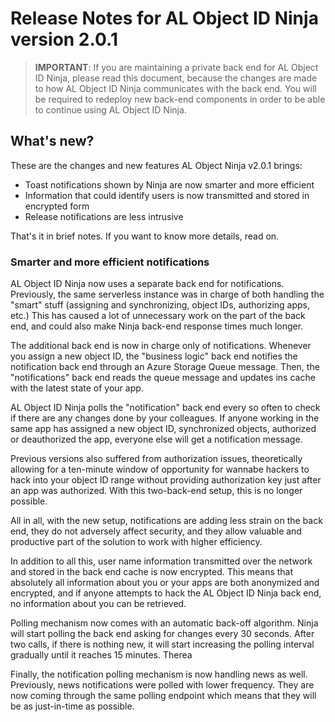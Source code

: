 # Release Notes for AL Object ID Ninja version 2.0.1

> **IMPORTANT**: If you are maintaining a private back end for AL Object ID Ninja, please read this document,
because the changes are made to how AL Object ID Ninja communicates with the back end. You will be required to
redeploy new back-end components in order to be able to continue using AL Object ID Ninja.

## What's new?

These are the changes and new features AL Object Ninja v2.0.1 brings:
* Toast notifications shown by Ninja are now smarter and more efficient
* Information that could identify users is now transmitted and stored in encrypted form
* Release notifications are less intrusive

That's it in brief notes. If you want to know more details, read on.

### Smarter and more efficient notifications

AL Object ID Ninja now uses a separate back end for notifications. Previously, the same serverless instance
was in charge of both handling the "smart" stuff (assigning and synchronizing, object IDs, authorizing apps,
etc.) This has caused a lot of unnecessary work on the part of the back end, and could also make Ninja back-end
response times much longer.

The additional back end is now in charge only of notifications. Whenever you assign a new object ID, the
"business logic" back end notifies the notification back end through an Azure Storage Queue message. Then,
the "notifications" back end reads the queue message and updates ins cache with the latest state of your app.

AL Object ID Ninja polls the "notification" back end every so often to check if there are any changes done by
your colleagues. If anyone working in the same app has assigned a new object ID, synchronized objects, 
authorized or deauthorized the app, everyone else will get a notification message.

Previous versions also suffered from authorization issues, theoretically allowing for a ten-minute window of
opportunity for wannabe hackers to hack into your object ID range without providing authorization key just
after an app was authorized. With this two-back-end setup, this is no longer possible.

All in all, with the new setup, notifications are adding less strain on the back end, they do not adversely
affect security, and they allow valuable and productive part of the solution to work with higher efficiency.

In addition to all this, user name information transmitted over the network and stored in the back end cache
is now encrypted. This means that absolutely all information about you or your apps are both anonymized and
encrypted, and if anyone attempts to hack the AL Object ID Ninja back end, no information about you can be
retrieved.

Polling mechanism now comes with an automatic back-off algorithm. Ninja will start polling the back end asking
for changes every 30 seconds. After two calls, if there is nothing new, it will start increasing the polling
interval gradually until it reaches 15 minutes. Therea

Finally, the notification polling mechanism is now handling news as well. Previously, news notifications were
polled with lower frequency. They are now coming through the same polling endpoint which means that they will
be as just-in-time as possible.

